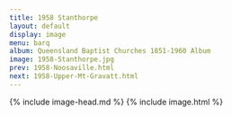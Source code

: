 ```yaml
---
title: 1958 Stanthorpe
layout: default
display: image
menu: barq
album: Queensland Baptist Churches 1851-1960 Album
image: 1958-Stanthorpe.jpg
prev: 1958-Noosaville.html
next: 1958-Upper-Mt-Gravatt.html
---
```

{% include image-head.md %}
{% include image.html %}